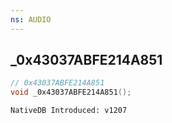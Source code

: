 ```yaml
---
ns: AUDIO
---
```

## _0x43037ABFE214A851

```c
// 0x43037ABFE214A851
void _0x43037ABFE214A851();
```

```
NativeDB Introduced: v1207
```

